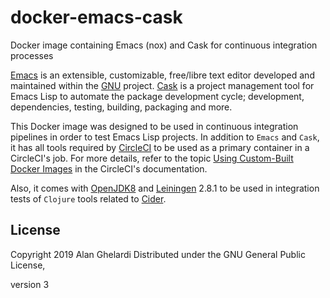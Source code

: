 # docker-emacs-cask

Docker image containing Emacs (nox) and Cask for continuous integration
processes

[Emacs][emacs] is an extensible, customizable, free/libre text editor developed
and maintained within the [GNU][gnu] project. [Cask][cask] is a project
management tool for Emacs Lisp to automate the package development cycle;
development, dependencies, testing, building, packaging and more.

This Docker image was designed to be used in continuous integration pipelines in
order to test Emacs Lisp projects. In addition to `Emacs` and `Cask`, it has all
tools required by [CircleCI][circleci] to be used as a primary container in a
CircleCI's job. For more details, refer to the topic [Using Custom-Built Docker
Images](https://circleci.com/docs/2.0/custom-images/) in the CircleCI's
documentation.

Also, it comes with [OpenJDK8](openjdk) and [Leiningen](leiningen) 2.8.1 to be
used in integration tests of `Clojure` tools related to [Cider][cider].

## License

Copyright 2019 Alan Ghelardi Distributed under the GNU General Public License,

version 3

[cask]: https://cask.readthedocs.io/en/latest/
[cider]: https://github.com/clojure-emacs/cider
[circleci]: https://circleci.com/docs/2.0/
[emacs]: https://www.gnu.org/software/emacs/
[gnu]: https://www.gnu.org/
[leiningen]: https://leiningen.org/
[openjdk]: https://openjdk.java.net/
